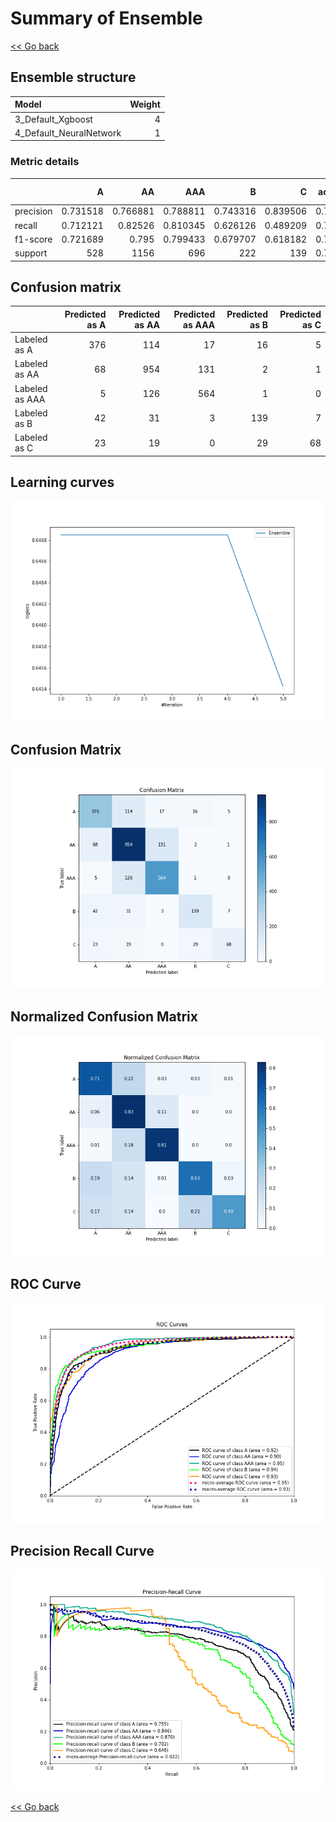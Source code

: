 # Summary of Ensemble

[<< Go back](../README.md)


## Ensemble structure
| Model                   |   Weight |
|:------------------------|---------:|
| 3_Default_Xgboost       |        4 |
| 4_Default_NeuralNetwork |        1 |

### Metric details
|           |          A |          AA |        AAA |          B |          C |   accuracy |   macro avg |   weighted avg |   logloss |
|:----------|-----------:|------------:|-----------:|-----------:|-----------:|-----------:|------------:|---------------:|----------:|
| precision |   0.731518 |    0.766881 |   0.788811 |   0.743316 |   0.839506 |   0.766509 |    0.774006 |       0.767412 |  0.645427 |
| recall    |   0.712121 |    0.82526  |   0.810345 |   0.626126 |   0.489209 |   0.766509 |    0.692612 |       0.766509 |  0.645427 |
| f1-score  |   0.721689 |    0.795    |   0.799433 |   0.679707 |   0.618182 |   0.766509 |    0.722802 |       0.763699 |  0.645427 |
| support   | 528        | 1156        | 696        | 222        | 139        |   0.766509 | 2741        |    2741        |  0.645427 |


## Confusion matrix
|                |   Predicted as A |   Predicted as AA |   Predicted as AAA |   Predicted as B |   Predicted as C |
|:---------------|-----------------:|------------------:|-------------------:|-----------------:|-----------------:|
| Labeled as A   |              376 |               114 |                 17 |               16 |                5 |
| Labeled as AA  |               68 |               954 |                131 |                2 |                1 |
| Labeled as AAA |                5 |               126 |                564 |                1 |                0 |
| Labeled as B   |               42 |                31 |                  3 |              139 |                7 |
| Labeled as C   |               23 |                19 |                  0 |               29 |               68 |

## Learning curves
![Learning curves](learning_curves.png)
## Confusion Matrix

![Confusion Matrix](confusion_matrix.png)


## Normalized Confusion Matrix

![Normalized Confusion Matrix](confusion_matrix_normalized.png)


## ROC Curve

![ROC Curve](roc_curve.png)


## Precision Recall Curve

![Precision Recall Curve](precision_recall_curve.png)



[<< Go back](../README.md)

